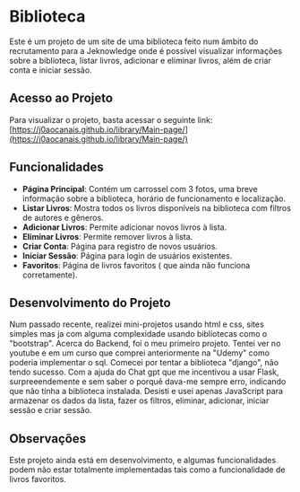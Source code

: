 # Biblioteca 

Este é um projeto de um site de uma biblioteca feito num âmbito do recrutamento para a Jeknowledge onde é possível visualizar informações sobre a biblioteca, listar livros, adicionar e eliminar livros, além de criar conta e iniciar sessão.

## Acesso ao Projeto

Para visualizar o projeto, basta acessar o seguinte link:
[https://j0aocanais.github.io/library/Main-page/](https://j0aocanais.github.io/library/Main-page/)

## Funcionalidades

- **Página Principal**: Contém um carrossel com 3 fotos, uma breve informação sobre a biblioteca, horário de funcionamento e localização.
- **Listar Livros**: Mostra todos os livros disponíveis na biblioteca com filtros de autores e gêneros.
- **Adicionar Livros**: Permite adicionar novos livros à lista.
- **Eliminar Livros**: Permite remover livros à lista.
- **Criar Conta**: Página para registro de novos usuários.
- **Iniciar Sessão**: Página para login de usuários existentes.
- **Favoritos**: Página de livros favoritos ( que ainda não funciona corretamente).


## Desenvolvimento do Projeto

Num passado recente, realizei mini-projetos usando html e css, sites simples mas ja com alguma complexidade usando bibliotecas como o "bootstrap".
Acerca do Backend, foi o meu primeiro projeto. Tentei ver no youtube e em um curso que comprei anteriormente na "Udemy" como poderia implementar o sql. 
Comecei por tentar a biblioteca "django", não tendo sucesso. Com a ajuda do Chat gpt que me incentivou a usar Flask, surpreeendemente e sem saber o porquê dava-me sempre erro, indicando que não tinha a biblioteca instalada. 
Desisti e usei apenas JavaScript para armazenar os dados da lista, fazer os filtros, eliminar, adicionar, iniciar sessão e criar sessão. 

## Observações

Este projeto ainda está em desenvolvimento, e algumas funcionalidades podem não estar totalmente implementadas tais como a funcionalidade de livros favoritos.
